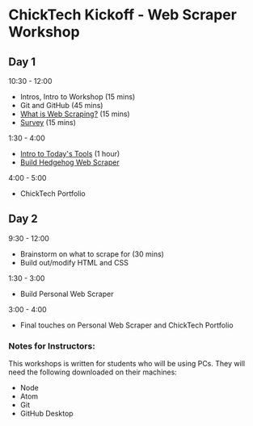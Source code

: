 # ChickTech Kickoff - Web Scraper Workshop

## Day 1
10:30 - 12:00
- Intros, Intro to Workshop (15 mins)
- Git and GitHub (45 mins)
- [What is Web Scraping?](./day_1/what_is_web_scraping.md) (15 mins)
- [Survey](https://docs.google.com/document/d/1gBpBanXQdjmwaI6jUVHbAoDs8RJ_Oc0cRQlvsH9uwQU/edit) (15 mins)

1:30 - 4:00
- [Intro to Today's Tools](./day_1/intro_to_todays_tools.md) (1 hour)
- [Build Hedgehog Web Scraper](./day_1/hedgehog_web_scraper.md)

4:00 - 5:00
- ChickTech Portfolio 

## Day 2
9:30 - 12:00
- Brainstorm on what to scrape for (30 mins)
- Build out/modify HTML and CSS 

1:30 - 3:00
- Build Personal Web Scraper

3:00 - 4:00 
- Final touches on Personal Web Scraper and ChickTech Portfolio

### Notes for Instructors:

This workshops is written for students who will be using PCs. They will need the following downloaded on their machines:
- Node
- Atom 
- Git
- GitHub Desktop
